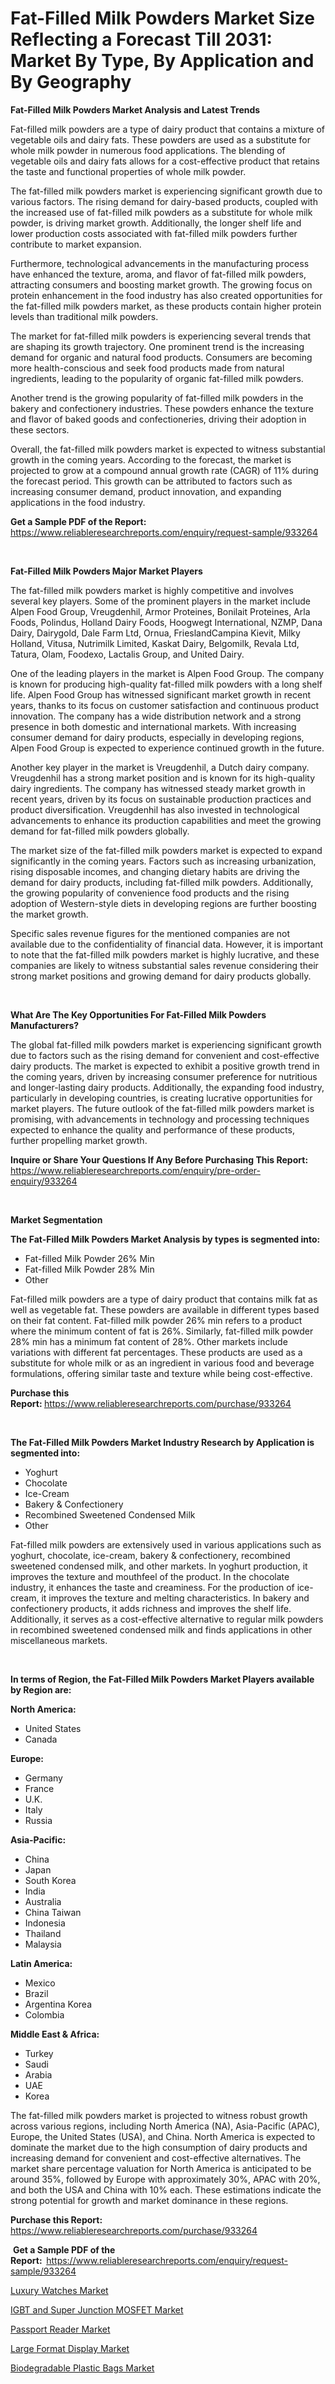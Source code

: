 <p><h1>Fat-Filled Milk Powders Market Size Reflecting a Forecast Till 2031: Market By Type, By Application and By Geography</h1></p><p><strong>Fat-Filled Milk Powders Market Analysis and Latest Trends</strong></p>
<p><p>Fat-filled milk powders are a type of dairy product that contains a mixture of vegetable oils and dairy fats. These powders are used as a substitute for whole milk powder in numerous food applications. The blending of vegetable oils and dairy fats allows for a cost-effective product that retains the taste and functional properties of whole milk powder.</p><p>The fat-filled milk powders market is experiencing significant growth due to various factors. The rising demand for dairy-based products, coupled with the increased use of fat-filled milk powders as a substitute for whole milk powder, is driving market growth. Additionally, the longer shelf life and lower production costs associated with fat-filled milk powders further contribute to market expansion.</p><p>Furthermore, technological advancements in the manufacturing process have enhanced the texture, aroma, and flavor of fat-filled milk powders, attracting consumers and boosting market growth. The growing focus on protein enhancement in the food industry has also created opportunities for the fat-filled milk powders market, as these products contain higher protein levels than traditional milk powders.</p><p>The market for fat-filled milk powders is experiencing several trends that are shaping its growth trajectory. One prominent trend is the increasing demand for organic and natural food products. Consumers are becoming more health-conscious and seek food products made from natural ingredients, leading to the popularity of organic fat-filled milk powders.</p><p>Another trend is the growing popularity of fat-filled milk powders in the bakery and confectionery industries. These powders enhance the texture and flavor of baked goods and confectioneries, driving their adoption in these sectors.</p><p>Overall, the fat-filled milk powders market is expected to witness substantial growth in the coming years. According to the forecast, the market is projected to grow at a compound annual growth rate (CAGR) of 11% during the forecast period. This growth can be attributed to factors such as increasing consumer demand, product innovation, and expanding applications in the food industry.</p></p>
<p><strong>Get a Sample PDF of the Report:&nbsp;</strong> <a href="https://www.reliableresearchreports.com/enquiry/request-sample/933264">https://www.reliableresearchreports.com/enquiry/request-sample/933264</a></p>
<p>&nbsp;</p>
<p><strong>Fat-Filled Milk Powders Major Market Players</strong></p>
<p><p>The fat-filled milk powders market is highly competitive and involves several key players. Some of the prominent players in the market include Alpen Food Group, Vreugdenhil, Armor Proteines, Bonilait Proteines, Arla Foods, Polindus, Holland Dairy Foods, Hoogwegt International, NZMP, Dana Dairy, Dairygold, Dale Farm Ltd, Ornua, FrieslandCampina Kievit, Milky Holland, Vitusa, Nutrimilk Limited, Kaskat Dairy, Belgomilk, Revala Ltd, Tatura, Olam, Foodexo, Lactalis Group, and United Dairy.</p><p>One of the leading players in the market is Alpen Food Group. The company is known for producing high-quality fat-filled milk powders with a long shelf life. Alpen Food Group has witnessed significant market growth in recent years, thanks to its focus on customer satisfaction and continuous product innovation. The company has a wide distribution network and a strong presence in both domestic and international markets. With increasing consumer demand for dairy products, especially in developing regions, Alpen Food Group is expected to experience continued growth in the future.</p><p>Another key player in the market is Vreugdenhil, a Dutch dairy company. Vreugdenhil has a strong market position and is known for its high-quality dairy ingredients. The company has witnessed steady market growth in recent years, driven by its focus on sustainable production practices and product diversification. Vreugdenhil has also invested in technological advancements to enhance its production capabilities and meet the growing demand for fat-filled milk powders globally.</p><p>The market size of the fat-filled milk powders market is expected to expand significantly in the coming years. Factors such as increasing urbanization, rising disposable incomes, and changing dietary habits are driving the demand for dairy products, including fat-filled milk powders. Additionally, the growing popularity of convenience food products and the rising adoption of Western-style diets in developing regions are further boosting the market growth.</p><p>Specific sales revenue figures for the mentioned companies are not available due to the confidentiality of financial data. However, it is important to note that the fat-filled milk powders market is highly lucrative, and these companies are likely to witness substantial sales revenue considering their strong market positions and growing demand for dairy products globally.</p></p>
<p>&nbsp;</p>
<p><strong>What Are The Key Opportunities For Fat-Filled Milk Powders Manufacturers?</strong></p>
<p><p>The global fat-filled milk powders market is experiencing significant growth due to factors such as the rising demand for convenient and cost-effective dairy products. The market is expected to exhibit a positive growth trend in the coming years, driven by increasing consumer preference for nutritious and longer-lasting dairy products. Additionally, the expanding food industry, particularly in developing countries, is creating lucrative opportunities for market players. The future outlook of the fat-filled milk powders market is promising, with advancements in technology and processing techniques expected to enhance the quality and performance of these products, further propelling market growth.</p></p>
<p><strong>Inquire or Share Your Questions If Any Before Purchasing This Report:</strong> <a href="https://www.reliableresearchreports.com/enquiry/pre-order-enquiry/933264">https://www.reliableresearchreports.com/enquiry/pre-order-enquiry/933264</a></p>
<p>&nbsp;</p>
<p><strong>Market Segmentation</strong></p>
<p><strong>The Fat-Filled Milk Powders Market Analysis by types is segmented into:</strong></p>
<p><ul><li>Fat-filled Milk Powder 26% Min</li><li>Fat-filled Milk Powder 28% Min</li><li>Other</li></ul></p>
<p><p>Fat-filled milk powders are a type of dairy product that contains milk fat as well as vegetable fat. These powders are available in different types based on their fat content. Fat-filled milk powder 26% min refers to a product where the minimum content of fat is 26%. Similarly, fat-filled milk powder 28% min has a minimum fat content of 28%. Other markets include variations with different fat percentages. These products are used as a substitute for whole milk or as an ingredient in various food and beverage formulations, offering similar taste and texture while being cost-effective.</p></p>
<p><strong>Purchase this Report:&nbsp;</strong><a href="https://www.reliableresearchreports.com/purchase/933264">https://www.reliableresearchreports.com/purchase/933264</a></p>
<p>&nbsp;</p>
<p><strong>The Fat-Filled Milk Powders Market Industry Research by Application is segmented into:</strong></p>
<p><ul><li>Yoghurt</li><li>Chocolate</li><li>Ice-Cream</li><li>Bakery & Confectionery</li><li>Recombined Sweetened Condensed Milk</li><li>Other</li></ul></p>
<p><p>Fat-filled milk powders are extensively used in various applications such as yoghurt, chocolate, ice-cream, bakery & confectionery, recombined sweetened condensed milk, and other markets. In yoghurt production, it improves the texture and mouthfeel of the product. In the chocolate industry, it enhances the taste and creaminess. For the production of ice-cream, it improves the texture and melting characteristics. In bakery and confectionery products, it adds richness and improves the shelf life. Additionally, it serves as a cost-effective alternative to regular milk powders in recombined sweetened condensed milk and finds applications in other miscellaneous markets.</p></p>
<p>&nbsp;</p>
<p><strong>In terms of Region, the Fat-Filled Milk Powders Market Players available by Region are:</strong></p>
<p>
    <p> <strong> North America: </strong>
        <ul>
            <li>United States</li>
            <li>Canada</li>
        </ul>
        </p> 
    <p> <strong> Europe: </strong>
        <ul>
            <li>Germany</li>
            <li>France</li>
            <li>U.K.</li>
            <li>Italy</li>
            <li>Russia</li>
        </ul>
        </p> 
    <p> <strong> Asia-Pacific: </strong>
        <ul>
            <li>China</li>
            <li>Japan</li>
            <li>South Korea</li>
            <li>India</li>
            <li>Australia</li>
            <li>China Taiwan</li>
            <li>Indonesia</li>
            <li>Thailand</li>
            <li>Malaysia</li>
        </ul>
        </p> 
    <p> <strong> Latin America: </strong>
        <ul>
            <li>Mexico</li>
            <li>Brazil</li>
            <li>Argentina Korea</li>
            <li>Colombia</li>
        </ul>
        </p> 
    <p> <strong> Middle East & Africa: </strong>
        <ul>
            <li>Turkey</li>
            <li>Saudi</li>
            <li>Arabia</li>
            <li>UAE</li>
            <li>Korea</li>
        </ul>
    </p>
    </p>
<p><p>The fat-filled milk powders market is projected to witness robust growth across various regions, including North America (NA), Asia-Pacific (APAC), Europe, the United States (USA), and China. North America is expected to dominate the market due to the high consumption of dairy products and increasing demand for convenient and cost-effective alternatives. The market share percentage valuation for North America is anticipated to be around 35%, followed by Europe with approximately 30%, APAC with 20%, and both the USA and China with 10% each. These estimations indicate the strong potential for growth and market dominance in these regions.</p></p>
<p><strong>Purchase this Report: </strong><a href="https://www.reliableresearchreports.com/purchase/933264">https://www.reliableresearchreports.com/purchase/933264</a></p>
<p>&nbsp;<strong>Get a Sample PDF of the Report:&nbsp;&nbsp;</strong><a href="https://www.reliableresearchreports.com/enquiry/request-sample/933264">https://www.reliableresearchreports.com/enquiry/request-sample/933264</a></p>
<p><strong></strong></p>
<p><p><a href="https://medium.com/p/ad375410e0bc/edit">Luxury Watches Market</a></p><p><a href="https://medium.com/@patriciaday39/igbt-and-super-junction-mosfet-market-insight-market-trends-growth-forecasted-from-2024-to-2031-9ea097d8b612">IGBT and Super Junction MOSFET Market</a></p><p><a href="https://medium.com/@patriciaday39/passport-reader-market-size-and-market-trends-complete-industry-overview-2024-to-2031-e6e00de7e39a">Passport Reader Market</a></p><p><a href="https://medium.com/@patriciaday39/analyzing-large-format-display-market-global-industry-perspective-and-forecast-2024-to-2031-fae87b77ece8">Large Format Display Market</a></p><p><a href="https://medium.com/p/a6b0a820a964/edit">Biodegradable Plastic Bags Market</a></p></p>